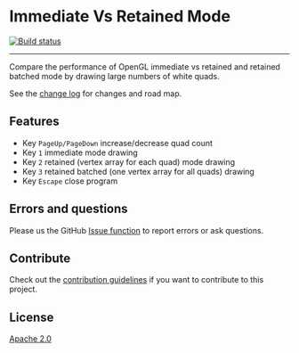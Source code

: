 # Immediate Vs Retained Mode

[![Build status](https://ci.appveyor.com/api/projects/status/br25s3qddw6scxe4?svg=true)](https://ci.appveyor.com/project/danielscherzer/immediatevsretainedmode)

---------------------------------------

Compare the performance of OpenGL immediate vs retained and retained batched mode by drawing large numbers of white quads.


See the [change log](CHANGELOG.md) for changes and road map.

## Features
- Key `PageUp/PageDown` increase/decrease quad count
- Key `1` immediate mode drawing
- Key `2` retained (vertex array for each quad) mode drawing
- Key `3` retained batched (one vertex array for all quads) drawing
- Key `Escape` close program

## Errors and questions
Please us the GitHub [Issue function](https://github.com/danielscherzer/ImmediateVsRetainedMode/issues/new) to report errors or ask questions.

## Contribute
Check out the [contribution guidelines](CONTRIBUTING.md)
if you want to contribute to this project.


## License
[Apache 2.0](http://www.apache.org/licenses/LICENSE-2.0)
